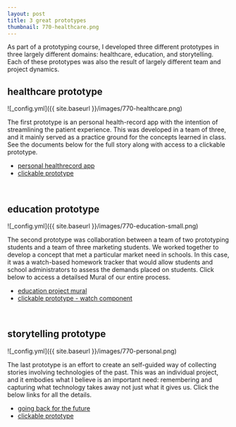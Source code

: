 ```yaml
---
layout: post
title: 3 great prototypes 
thumbnail: 770-healthcare.png
---
```


As part of a prototyping course, I developed three different prototypes in
three largely different domains: healthcare, education, and
storytelling. Each of these prototypes was also the result of largely
different team and project dynamics.

## healthcare prototype

![_config.yml]({{ site.baseurl }}/images/770-healthcare.png)

The first prototype is an personal health-record app with the intention
of streamlining the patient experience. This was developed in a team of three, and it mainly served as a practice ground for the concepts learned in class. See the documents below for the full story along with access to a clickable prototype. 

- [personal healthrecord app](https://harishtella.github.io/documents/770-healthcare-project.pdf)
- [clickable prototype](https://invis.io/KTGMGL1JCMW)
<br/>

## education prototype

![_config.yml]({{ site.baseurl }}/images/770-education-small.png)

The second prototype was collaboration between a team of two prototyping
students and a team of three marketing students. We worked together to
develop a concept that met a particular market need in schools. In this case, it
was a watch-based homework tracker that would allow students and school
administrators to assess the demands placed on students. Click below
to access a detailsed Mural of our entire process.

- [education project mural](https://app.mural.co/t/ericsonbentleyhfidcourses9632/m/ericsonbentleyhfidcourses9632/1526676878226/9c476506f278eab2cbf9a79fa43ce90acb6170be)
- [clickable prototype - watch component](https://preview.uxpin.com/c15d39d4b189e277acd50fc30e5b1d95c614c972#/pages/82336963)
<br/>

## storytelling prototype

![_config.yml]({{ site.baseurl }}/images/770-personal.png)

The last prototype is an effort to create an self-guided way of
collecting stories involving technologies of the past. This was an
individual project, and it embodies what I believe is an important
need: remembering and capturing what technology takes away not just what
it gives us. Click the below links for all the details.

- [going back for the future](https://harishtella.github.io/documents/770-personal-project.pdf)
- [clickable prototype](https://invis.io/QTHTTTPC2G7)
<br/>
